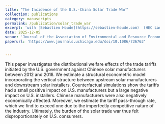 ```yaml
---
title: "The Incidence of the U.S.-China Solar Trade War"
collection: publications
category: manuscripts
permalink: /publication/solar_trade_war
excerpt: 'with [Sebastien Houde](https://sebastien-houde.com)  (HEC Lausanne). Presented in Berkeley-Harvard-Yale Energy and Environmental Economics Seminar, the U.S. Department of Energy, EAERE Annual Conference'
date: 2025-12-05
venue: 'Journal of the Association of Environmental and Resource Economists (forthcoming)'
paperurl: 'https://www.journals.uchicago.edu/doi/10.1086/736763'


---
```


This paper investigates the distributional welfare effects of the trade tariffs initiated by the U.S. government against Chinese solar manufacturers between 2012 and 2018. We estimate
a structural econometric model incorporating the vertical structure between upstream solar manufacturers and downstream solar installers. Counterfactual simulations show the tariffs
had a small positive impact on U.S. manufacturers but a large negative impact on U.S. installers. Chinese manufacturers were also negatively economically affected. Moreover, we
estimate the tariff pass-through rate, which we find to exceed one due to the imperfectly competitive nature of the industry. Ultimately, the burden of the solar trade war thus felt
disproportionately on U.S. consumers.


